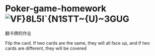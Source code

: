 # Poker-game-homework![VF}8L5I`{N1STT~{U)~3GUG](https://user-images.githubusercontent.com/70803368/146490850-5a9d02b5-28d9-45e6-89cb-a863b7d06675.png)

翻卡牌的作业

Flip the card. If two cards are the same, they will all face up, and if two cards are different, they will be covered
